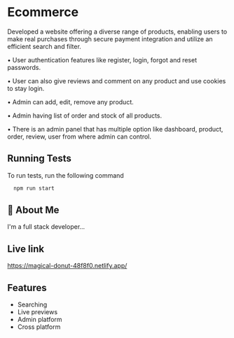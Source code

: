 
# Ecommerce

Developed a website offering a diverse range of products, enabling users to make real purchases through secure payment integration and utilize an efficient search and filter.

• User authentication features like register, login, forgot and reset passwords.

• User can also give reviews and comment on any product and use cookies to stay login.

• Admin can add, edit, remove any product.

• Admin having list of order and stock of all products.

• There is an admin panel that has multiple option like dashboard, product, order, review, user from where admin can control.



## Running Tests

To run tests, run the following command

```bash
  npm run start
```


## 🚀 About Me
I'm a full stack developer...


## Live link

https://magical-donut-48f8f0.netlify.app/


## Features

- Searching
- Live previews
- Admin platform
- Cross platform

